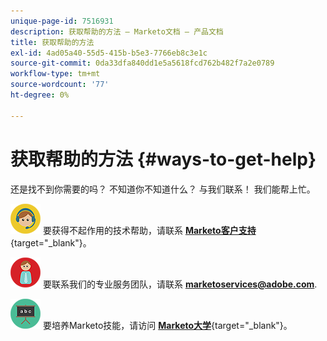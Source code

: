 ```yaml
---
unique-page-id: 7516931
description: 获取帮助的方法 — Marketo文档 — 产品文档
title: 获取帮助的方法
exl-id: 4ad05a40-55d5-415b-b5e3-7766eb8c3e1c
source-git-commit: 0da33dfa840dd1e5a5618fcd762b482f7a2e0789
workflow-type: tm+mt
source-wordcount: '77'
ht-degree: 0%

---
```


# 获取帮助的方法 {#ways-to-get-help}

还是找不到你需要的吗？ 不知道你不知道什么？ 与我们联系！ 我们能帮上忙。

![—](assets/seo-29.png) 要获得不起作用的技术帮助，请联系 [**Marketo客户支持**](https://nation.marketo.com/t5/Support/ct-p/Support){target=&quot;_blank&quot;}。

![—](assets/seo-30.png) 要联系我们的专业服务团队，请联系 **marketoservices@adobe.com**.

![—](assets/education-science-08.png) 要培养Marketo技能，请访问 [**Marketo大学**](https://learn.marketo.com){target=&quot;_blank&quot;}。
